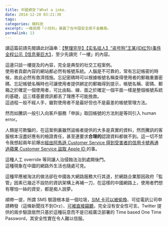 ```yaml
---
title: 中國資安？What a joke.
date: 2014-12-28 03:21:30
tags:
categories: 糕科技
excerpt: 一條民間「小兒科」暴露了在中国安全感千金難尋。
permalink: 13
---
```

讀這篇前請先閱讀此討論串：[【整理完毕】【实名挂人】“盗号狗”王某(ID红包)事件全程公示【信息量巨大】][1]，至少先讀完「一樓」的內容。

這邊只談一樓提及的內容，完全是典型的社交工程案例。  
使用者貢獻內容的網站都必然有帳號系統。人腦是不可靠的，常有忘記帳密的時候，故此必然有救濟措施。忘記密碼時可以根據帳號名稱查得使用者的郵箱重置密碼、忘記帳號名稱時也可讓使用者提供綁定的郵箱得到提示，帳號名稱、密碼、郵箱之於確定一個使用者，可比由點、線、面之於確定一個平面一樣是整個帳號系統的基礎，這三樣基要資訊都丟了理應不可能挽救。  
這過程一般不經人手，雖對使用者不是最好但也不是最差的帳號管理方法。

然而如騰訊一般引入向客戶服務「申訴」取回帳號的方法則是等同引入 human error。

人類是可欺騙的，在這案例裏雖然盜帳者提供的大多是真實的資料，然而騰訊的客服根本沒盡好應有的檢證責任，甚至連要求**合理的**認證資料都做不到。這一切不禁令我想起兩年前爆出[經由阿馬遜 Customer Service 得到受害者的信用卡號再通過蘋果 Customer Service 盜取 Apple ID ][2]的事。

這種人工 override 等同讓人治侵蝕法治到處開後門。  
這種現象在中國的網路外生活也隨處可見。

這種早應被淘汰的做法卻在中國各大網路服務大行其道，於網路企業那因政府「監管」因素已幾近不設防的資訊架構上再補一刀，在這樣的中國網路上，使用者們想有哪怕一絲的資安，都是痴人說夢。

順帶一提，所謂 SMS 驗證根本是一個垃圾，[SIM 卡可以被偷換][3]、可從電訊公司申請轉發（這條新聞找不到Orz）、[可被直接竊聽][4]，完全沒有安全性可言。Twitter 提供的兩步驗證居然只基於這種玩意而不是已經廣泛部署的 Time based One Time Password，其安全性實在令人難以信服。

[1]: http://bbs.nekonazo.com/n9685.1/
[2]: http://www.wired.com/2012/08/apple-amazon-mat-honan-hacking/
[3]: http://mybroadband.co.za/news/banking/76366-sim-swap-banking-scam-what-you-should-know.html
[4]: http://www.freebuf.com/news/54754.html
